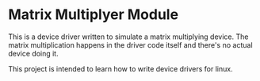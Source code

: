 # Matrix Multiplyer Module
This is a device driver written to simulate a matrix multiplying device. The matrix multiplication happens in the driver code itself and there's no actual device doing it.

This project is intended to learn how to write device drivers for linux.
